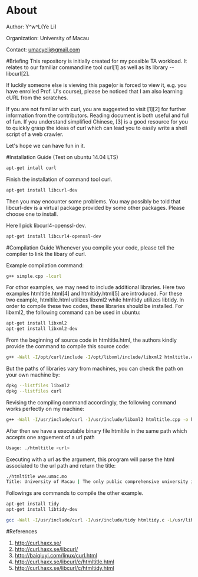 # About
Author: Y^w^L(Ye Li)

Organization: University of Macau

Contact: umacyeli@gmail.com

#Briefing
This repository is initially created for my possible TA workload. It relates to our familiar commandline tool curl[1] as well as its library -- libcurl[2].

If luckily someone else is viewing this page(or is forced to view it, e.g. you have enrolled Prof. U's course), please be noticed that I am also learning cURL from the scratches.

If you are not familiar with curl, you are suggested to visit [1][2] for further information from the contributors. Reading document is both useful and full of fun. If you understand simplified Chinese, [3] is a good resource for you to quickly grasp the ideas of curl which can lead you to easily write a shell script of a web crawler. 

Let's hope we can have fun in it.

#Installation Guide
(Test on ubuntu 14.04 LTS)

```sh
apt-get intall curl
```

Finish the installation of command tool curl.

```sh
apt-get install libcurl-dev
```

Then you may encounter some problems. You may possibly be told that libcurl-dev is a virtual package provided by some other packages. Please choose one to install.

Here I pick libcurl4-openssl-dev.

```sh
apt-get install libcurl4-openssl-dev
```

#Compilation Guide
Whenever you compile your code, please tell the compiler to link the libary of curl.

Example compilation command: 

```sh
g++ simple.cpp -lcurl
```

For othor examples, we may need to include additional libraries. Here two examples htmltitle.html[4] and htmltidy.html[5] are introduced. For these two example, htmltile.html utilizes libxml2 while htmltidy utilizes libtidy. In order to compile these two codes, these libraries should be installed. For libxml2, the following command can be used in ubuntu:

```sh
apt-get install libxml2
apt-get install libxml2-dev
```

From the beginning of source code in htmltitle.html, the authors kindly provide the command to compile this source code:

```sh
g++ -Wall -I/opt/curl/include -I/opt/libxml/include/libxml2 htmltitle.cpp -o htmltitle -L/opt/curl/lib -L/opt/libxml/lib -lcurl -lxml2
```

But the paths of libraries vary from machines, you can check the path on your own machine by:

```sh
dpkg --listfiles libxml2
dpkg --listfiles curl
```

Revising the compiling command accordingly, the following command works perfectly on my machine:

```sh
g++ -Wall -I/usr/include/curl -I/usr/include/libxml2 htmltitle.cpp -o htmltitle -L /usr/lib/x86_64-linux-gnu -lcurl -lxml2
```

After then we have a executable binary file htmltile in the same path which accepts one arguement of a url path

```sh
Usage: ./htmltitle <url>
```

Executing with a url as the argument, this program will parse the html associated to the url path and return the title:

```sh
./htmltitle www.umac.mo
Title: University of Macau | The only public comprehensive university in Macao
```

Followings are commands to compile the other example.


```sh
apt-get install tidy
apt-get install libtidy-dev
```

```sh
gcc -Wall -I/usr/include/curl -I/usr/include/tidy htmltidy.c -L/usr/lib/x86_64-linux-gnu -lcurl -ltidy -o tidycurl
```


#References
1. http://curl.haxx.se/
2. http://curl.haxx.se/libcurl/
3. http://baiqiuyi.com/linux/curl.html
4. http://curl.haxx.se/libcurl/c/htmltitle.html
5. http://curl.haxx.se/libcurl/c/htmltidy.html
